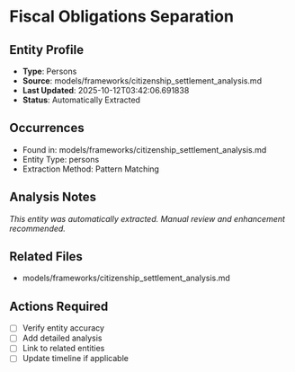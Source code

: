 # Fiscal Obligations Separation

## Entity Profile
- **Type**: Persons
- **Source**: models/frameworks/citizenship_settlement_analysis.md
- **Last Updated**: 2025-10-12T03:42:06.691838
- **Status**: Automatically Extracted

## Occurrences
- Found in: models/frameworks/citizenship_settlement_analysis.md
- Entity Type: persons
- Extraction Method: Pattern Matching

## Analysis Notes
*This entity was automatically extracted. Manual review and enhancement recommended.*

## Related Files
- models/frameworks/citizenship_settlement_analysis.md

## Actions Required
- [ ] Verify entity accuracy
- [ ] Add detailed analysis
- [ ] Link to related entities
- [ ] Update timeline if applicable
